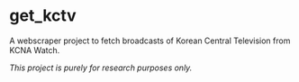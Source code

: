 # get_kctv
 A webscraper project to fetch broadcasts of Korean Central Television from KCNA Watch.

 *This project is purely for research purposes only.*